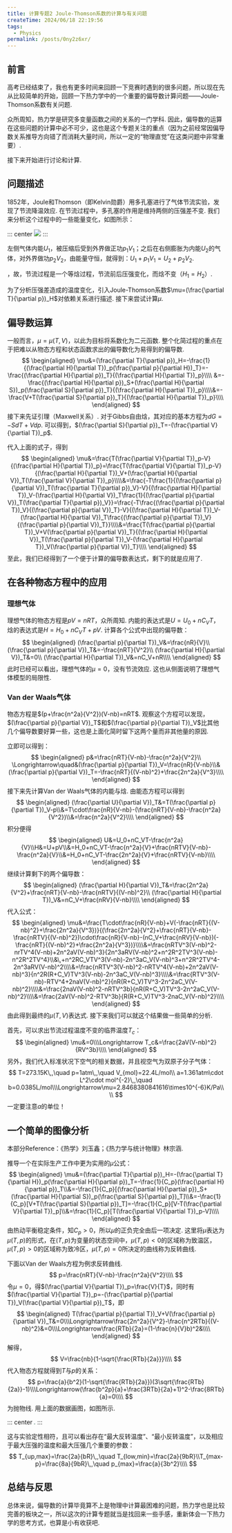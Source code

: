 ```yaml
---
title: 计算专题2 Joule-Thomson系数的计算与有关问题
createTime: 2024/06/18 22:19:56
tags:
  - Physics
permalink: /posts/0ny2z6xr/
---
```

## 前言

高考已经结束了，我也有更多时间来回顾一下竞赛时遇到的很多问题，所以现在先从比较简单的开始，回顾一下热力学中的一个重要的偏导数计算问题——Joule-Thomson系数有关问题.

众所周知，热力学是研究多变量函数之间的关系的一门学科. 因此，偏导数的运算在这些问题的计算中必不可少，这也是这个专题关注的重点（因为之前经常因偏导数关系推导方向错了而消耗大量时间，所以一定的“物理直觉”在这类问题中非常重要）.

接下来开始进行讨论和计算.

## 问题描述

1852年，Joule和Thomson（即Kelvin勋爵）用多孔塞进行了气体节流实验，发现了节流降温效应. 在节流过程中，多孔塞的作用是维持两侧的压强差不变. 我们来分析这个过程中的一些能量变化，如图所示：

::: center
![](https://vip.123pan.cn/1845440081/yk6baz03t0m000d6xujocyod3mi4jkxjDIYxAIFxDda1DGxPDwUzAa==.jpg)
:::

左侧气体内能$U_1$，被压缩后受到外界做正功$p_1V_1$；之后在右侧膨胀为内能$U_2$的气体，对外界做功$p_2V_2$，由能量守恒，就得到：$U_1+p_1V_1=U_2+p_2V_2$.

，故，节流过程是一个等焓过程，节流前后压强变化，而焓不变（$H_1=H_2$）.

为了分析压强差造成的温度变化，引入Joule-Thomson系数$\mu=(\frac{\partial T}{\partial p})_H$对依赖关系进行描述. 接下来尝试计算$\mu$.

## 偏导数运算

一般而言，$\mu=\mu(T,V)$，以此为目标将系数化为二元函数. 整个化简过程的重点在于把难以从物态方程和状态函数求出的偏导数化为易得到的偏导数.
$$
\begin{aligned}
\mu&=(\frac{\partial T}{\partial p})_H=-\frac{1}{(\frac{\partial H}{\partial T})_p(\frac{\partial p}{\partial H})_T}=-\frac{(\frac{\partial H}{\partial p})_T}{(\frac{\partial H}{\partial T})_p}\\\\
&=-\frac{(\frac{\partial H}{\partial p})_S+(\frac{\partial H}{\partial S})_p(\frac{\partial S}{\partial p})_T}{(\frac{\partial H}{\partial T})_p}\\\\&=-\frac{V+T(\frac{\partial S}{\partial p})_T}{(\frac{\partial H}{\partial T})_p}\\\\
\end{aligned}
$$
接下来先证引理（Maxwell关系）. 对于Gibbs自由焓，其对应的基本方程为$dG=-SdT+Vdp$. 可以得到，$(\frac{\partial S}{\partial p})_T=-(\frac{\partial V}{\partial T})_p$.

代入上面的式子，得到
$$
\begin{aligned}
\mu&=\frac{T(\frac{\partial V}{\partial T})_p-V}{(\frac{\partial H}{\partial T})_p}=\frac{T(\frac{\partial V}{\partial T})_p-V}{(\frac{\partial H}{\partial T})_V+(\frac{\partial H}{\partial V})_T(\frac{\partial V}{\partial T})_p}\\\\&=\frac{-T\frac{1}{(\frac{\partial p}{\partial V})_T(\frac{\partial T}{\partial p})_V}-V}{(\frac{\partial H}{\partial T})_V-(\frac{\partial H}{\partial V})_T\frac{1}{(\frac{\partial p}{\partial V})_T(\frac{\partial T}{\partial p})_V}}=\frac{-T\frac{(\frac{\partial p}{\partial T})_V}{(\frac{\partial p}{\partial V})_T}-V}{(\frac{\partial H}{\partial T})_V-(\frac{\partial H}{\partial V})_T\frac{(\frac{\partial p}{\partial T})_V}{(\frac{\partial p}{\partial V})_T}}\\\\&=\frac{T(\frac{\partial p}{\partial T})_V+V(\frac{\partial p}{\partial V})_T}{(\frac{\partial H}{\partial V})_T(\frac{\partial p}{\partial T})_V-(\frac{\partial H}{\partial T})_V(\frac{\partial p}{\partial V})_T}\\\\
\end{aligned}
$$
至此，我们已经得到了一个便于计算的偏导数表达式，剩下的就是应用了.

## 在各种物态方程中的应用

### 理想气体

理想气体的物态方程是$pV=nRT$，众所周知. 内能的表达式是$U=U_0+nC_VT$，焓的表达式是$H=H_0+nC_VT+pV$. 计算各个公式中出现的偏导数：
$$
\begin{aligned}
(\frac{\partial p}{\partial T})_V&=\frac{nR}{V}\\
(\frac{\partial p}{\partial V})_T&=-\frac{nRT}{V^2}\\
(\frac{\partial H}{\partial V})_T&=0\\
(\frac{\partial H}{\partial T})_V&=nC_V+nR\\\\
\end{aligned}
$$
此时已经可以看出，理想气体的$\mu=0$，没有节流效应. 这也从侧面说明了理想气体模型的局限性.

### Van der Waals气体

物态方程是$(p+\frac{n^2a}{V^2})(V-nb)=nRT$. 观察这个方程可以发现，$(\frac{\partial p}{\partial V})_T$和$(\frac{\partial p}{\partial T})_V$比其他几个偏导数要好算一些，这也是上面化简时留下这两个量而非其他量的原因.

立即可以得到：
$$
\begin{aligned}
p&=\frac{nRT}{V-nb}-\frac{n^2a}{V^2}\\
\Longrightarrow\quad&(\frac{\partial p}{\partial T})_V=\frac{nR}{V-nb}\\&(\frac{\partial p}{\partial V})_T=-\frac{nRT}{(V-nb)^2}+\frac{2n^2a}{V^3}\\\\
\end{aligned}
$$
接下来先计算Van der Waals气体的内能与焓. 由能态方程可以得到
$$
\begin{aligned}
(\frac{\partial U}{\partial V})_T&=T(\frac{\partial p}{\partial T})_V-p\\&=T\cdot\frac{nR}{V-nb}-(\frac{nRT}{V-nb}-\frac{n^2a}{V^2})\\&=\frac{n^2a}{V^2}\\\\
\end{aligned}
$$
积分便得
$$
\begin{aligned}
U&=U_0+nC_VT-\frac{n^2a}{V}\\H&=U+pV\\&=H_0+nC_VT-\frac{n^2a}{V}+\frac{nRTV}{V-nb}-\frac{n^2a}{V}\\&=H_0+nC_VT-\frac{2n^2a}{V}+\frac{nRTV}{V-nb}\\\\
\end{aligned}
$$
继续计算剩下的两个偏导数：
$$
\begin{aligned}
(\frac{\partial H}{\partial V})_T&=\frac{2n^2a}{V^2}+\frac{nRT}{V-nb}-\frac{nRTV}{(V-nb)^2}\\
(\frac{\partial H}{\partial T})_V&=nC_V+\frac{nRV}{V-nb}\\\\
\end{aligned}
$$
代入公式：
$$
\begin{aligned}
\mu&=\frac{T\cdot\frac{nR}{V-nb}+V(-\frac{nRT}{(V-nb)^2}+\frac{2n^2a}{V^3})}{(\frac{2n^2a}{V^2}+\frac{nRT}{V-nb}-\frac{nRTV}{(V-nb)^2})\cdot\frac{nR}{V-nb}-(nC_V+\frac{nRV}{V-nb})(-\frac{nRT}{(V-nb)^2}+\frac{2n^2a}{V^3})}\\\\&=\frac{nRTV^3(V-nb)^2-nrTV^4(V-nb)+2n^2aV(V-nb)^3}{2n^3aRV(V-nb)^2+n^2R^2TV^3(V-nb)-n^2R^2TV^4}\\&\,+n^2RC_VTV^3(V-nb)-2n^3aC_V(V-nb)^3+n^2R^2TV^4-2n^3aRV(V-nb)^2\\\\&=\frac{nRTV^3(V-nb)^2-nRTV^4(V-nb)+2n^2aV(V-nb)^3}{n^2R(R+C_V)TV^3(V-nb)-2n^3aC_V(V-nb)^3}\\\\&=\frac{RTV^3(V-nb)-RTV^4+2naV(V-nb)^2}{nR(R+C_V)TV^3-2n^2aC_V(V-nb)^2}\\\\&=\frac{2naV(V-nb)^2-nRTV^3b}{nR(R+C_V)TV^3-2n^2aC_V(V-nb)^2}\\\\&=\frac{2aV(V-nb)^2-RTV^3b}{R(R+C_V)TV^3-2naC_V(V-nb)^2}\\\\
\end{aligned}
$$
由此得到最终的$\mu(T,V)$表达式. 接下来我们可以就这个结果做一些简单的分析.

首先，可以求出节流过程温度不变的临界温度$T_c$：
$$
\begin{aligned}
\mu&=0\\\Longrightarrow T_c&=\frac{2aV(V-nb)^2}{RV^3b}\\\\
\end{aligned}
$$
另外，我们代入标准状况下空气的相关数据，并且视空气为双原子分子气体：
$$
T=273.15K\,,\quad p=1atm\,,\quad V_{mol}=22.4L/mol\\
a=1.361atm\cdot L^2\cdot mol^{-2}\,,\quad b=0.0385L/mol\\\Longrightarrow\mu=2.8468380841616\times10^{-6}K/Pa\\\\
$$
一定要注意$a$的单位！

## 一个简单的图像分析

本部分Reference：《热学》刘玉鑫；《热力学与统计物理》林宗涵.

推导一个在实际生产工作中更为实用的$\mu$公式：
$$
\begin{aligned}
\mu&=(\frac{\partial T}{\partial p})_H=-(\frac{\partial T}{\partial H})_p(\frac{\partial H}{\partial p})_T=-\frac{1}{C_p}(\frac{\partial H}{\partial p})_T\\&=-\frac{1}{C_p}[(\frac{\partial H}{\partial p})_S+(\frac{\partial H}{\partial S})_p(\frac{\partial S}{\partial p})_T]\\&=-\frac{1}{C_p}[V+T(\frac{\partial S}{\partial p})_T]=-\frac{1}{C_p}[V-T(\frac{\partial V}{\partial T})_p]\\&=\frac{1}{C_p}[T(\frac{\partial V}{\partial T})_p-V]\\\\
\end{aligned}
$$
由热动平衡稳定条件，知$C_p>0$，所以$\mu$的正负完全由后一项决定. 这里将$\mu$表达为$\mu(T,p)$的形式，在$(T,p)$为变量的状态空间中，$\mu(T,p)<0$的区域称为致温区，$\mu(T,p)>0$的区域称为致冷区，$\mu(T,p)=0$所决定的曲线称为反转曲线.

下面以Van der Waals方程为例求反转曲线.
$$
p=\frac{nRT}{V-nb}-\frac{n^2a}{V^2}\\\\
$$
令$\mu=0$，得$(\frac{\partial V}{\partial T})_p=\frac{V}{T}$，同时有$(\frac{\partial V}{\partial T})_p=-(\frac{\partial p}{\partial T})_V(\frac{\partial V}{\partial p})_T$，即
$$
\begin{aligned}
T(\frac{\partial p}{\partial T})_V+V(\frac{\partial p}{\partial V})_T&=0\\\Longrightarrow\frac{2n^2a}{V^2}-\frac{n^2RTb}{(V-nb)^2}&=0\\\Longrightarrow\frac{RTb}{2a}=(1-\frac{n}{V}b)^2&\\\\
\end{aligned}
$$
解得，
$$
V=\frac{nb}{1-\sqrt{\frac{RTb}{2a}}}\\\\
$$
代入物态方程就得到$T$与$p$的关系：
$$
p=\frac{a}{b^2}(1-\sqrt{\frac{RTb}{2a}})(3\sqrt{\frac{RTb}{2a}}-1)\\\Longrightarrow(\frac{b^2p}{a}+\frac{3RTb}{2a}+1)^2-\frac{8RTb}{a}=0\\\\
$$
为抛物线. 用上面的数据画图，如图所示.

::: center
<img src="https://vip.123pan.cn/1845440081/yk6baz03t0n000d6xujp03f9tdxqw1wlDIYxAIFxDda1DGxPDwUzAa==.png" style="zoom:20%;" />
:::

这与实验定性相符，且可以看出存在“最大反转温度”、“最小反转温度”，以及相应于最大压强的温度和最大压强几个重要的参数：
$$
T_{up,max}=\frac{2a}{bR}\,,\quad T_{low,min}=\frac{2a}{9bR}\\T_{max-p}=\frac{8a}{9bR}\,,\quad p_{max}=\frac{a}{3b^2}\\\\
$$

## 总结与反思

总体来说，偏导数的计算毕竟算不上是物理中计算最困难的问题，热力学也是比较完善的板块之一，所以这次的计算专题就当是找回来一些手感，重新体会一下热力学的思考方式，也算是小有收获吧.